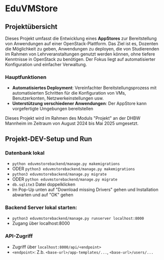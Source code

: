 # EduVMStore

## Projektübersicht

Dieses Projekt umfasst die Entwicklung eines **AppStores** zur Bereitstellung von Anwendungen auf einer OpenStack-Plattform. Das Ziel ist es, Dozenten die Möglichkeit zu geben, Anwendungen zu deployen, die von Studierenden im Rahmen von Lehrveranstaltungen genutzt werden können, ohne tiefere Kenntnisse in OpenStack zu benötigen. Der Fokus liegt auf automatisierter Konfiguration und einfacher Verwaltung.

### Hauptfunktionen
- **Automatisiertes Deployment**: Vereinfachter Bereitstellungsprozess mit automatisierten Schritten für die Konfiguration von VMs, Benutzerkonten, Netzwerkeinstellungen usw.
- **Unterstützung verschiedener Anwendungen**: Der AppStore kann vorgefertigte Umgebungen bereitstellen

Dieses Projekt wird im Rahmen des Moduls "Projekt" an der DHBW Mannheim im Zeitraum von August 2024 bis Mai 2025 umgesetzt.

## Projekt-DEV-Setup und Run
### Datenbank lokal
* ``python eduvmstorebackend/manage.py makemigrations``
* ODER ``python3 eduvmstorebackend/manage.py makemigrations``
* ``python3 eduvmstorebackend/manage.py migrate ``
* ODER ``python eduvmstorebackend/manage.py migrate ``
* `db.sqlite3` Datei doppelklicken
* Im Pop-Up unten auf "Download missing Drivers" gehen und Installation abwarten und auf "OK" gehen

### Backend Server lokal starten:
* ``python3 eduvmstorebackend/manage.py runserver localhost:8000
``
* Zugang über localhost:8000

### API-Zugriff
* Zugriff über ```localhost:8000/api/<endpoint>```
* ``<endpoint>``: Z.b. ``<base-url>/app-templates/...``, ``<base-url>/users/...``